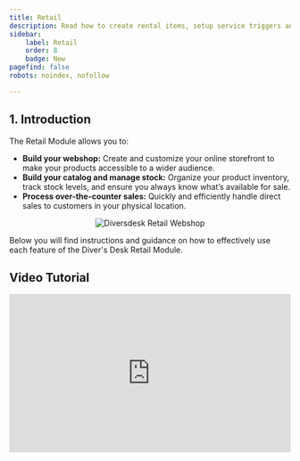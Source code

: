 ```yaml
---
title: Retail
description: Read how to create rental items, setup service triggers and assign gear to participants
sidebar:
    label: Retail
    order: 8
    badge: New
pagefind: false
robots: noindex, nofollow

---
```


<h2>1. Introduction</h2>

The Retail Module allows you to:
<ul>
<li><strong>Build your webshop:</strong> Create and customize your online storefront to make your products accessible to a wider audience.</li>
<li><strong>Build your catalog and manage stock:</strong> Organize your product inventory, track stock levels, and ensure you always know what’s available for sale.</li>
<li><strong>Process over-the-counter sales:</strong> Quickly and efficiently handle direct sales to customers in your physical location.</li>
</ul>

<div style="text-align: center;">
  <img 
    src="/images/retail-pos.avif" 
    alt="Diversdesk Retail Webshop"
    class="w-full md:w-4/5 mx-auto"
  />
</div>

Below you will find instructions and guidance on how to effectively use each feature of the Diver's Desk Retail Module.

<!-- If you prefer to view a <a href="#video-tutorial" target="_blank" style="color:#FF7557;"><strong>video tutorial</strong></a>, we have attached a video recording at the bottom of this page. 

<h2>2. Getting Started / Initial Setup</h2>
There are two pages available to manage your retail items. <br>
Under the Resources section in the hamburger menu you can find: 

- Retail Items (Webshop), and
- Retail Stock

We recommend starting from the webshop to setup your desired categories and products. 



<h2>3. Building Your Catalog and Managing Stock</h2>

The core of your retail operations begins with your product catalog. This section will guide you through adding new products, organizing your inventory, and tracking stock levels.

<h3>3.1. Creating New Products</h3>

To add a new item to your product catalog:

<ol>1. Navigate to the Products Section:</ol>

- From the Diver's Desk dashboard, click on "Retail" in the main navigation.

- Select "Products" from the Retail Module submenu.

2. Add a New Product:

- Click the "+ New Product" button, usually located in the top right corner of the Products page.

3. Enter Product Details:

- Product Name: Enter a clear and descriptive name for your product (e.g., "Mares XR Extended Range Mask").

- Description: Provide a detailed description of the product, highlighting its features and benefits. This will be visible on your webshop.

- SKU (Stock Keeping Unit): (Optional but recommended) Enter a unique identifier for your product. This helps with inventory management.

- Price: Enter the selling price of the product.

- Initial Stock: Enter the current quantity of this product you have in stock.

- Category: Select an existing category or create a new one to organize your products (e.g., "Masks," "Wetsuits," "Regulators"). This helps customers find products on your webshop.

- Supplier (Optional): If applicable, specify the supplier of this product.

4. Upload Product Images:

- Click the "Add Image" button to upload high-quality photos of your product. You can add multiple images. These will be displayed on your webshop.

5. Save Your Product:

- Once all details are entered, click the "Save" or "Create Product" button to add the product to your catalog.

<h3>3.2. Managing Stock Levels</h3>
Keeping accurate track of your inventory is crucial.

Viewing Current Stock:

On the "Products" page, you will see a column indicating the current "Stock Level" for each product.

Adjusting Stock:

To manually update the stock for a product (e.g., after a new shipment or a return):

Locate the product on the "Products" page.

Click on the product name to open its details page.

Find the "Stock" field and enter the new total quantity.

Click "Save Changes".

<h2>4. Building Your Webshop</h2> 

<h2>5. Processing Over-the-Counter Sales (POS)</h2>

<h2>6. Future Functionality</h2>

<h2>7. Troubleshooting and Support</h2> -->

<h2>Video Tutorial</h2>
<div style="position: relative; padding-bottom: 56.25%; height: 0;"><iframe src="https://www.loom.com/embed/ba28721ef5be42b798eb369496f90e2e?sid=9cc9485e-7948-4ff3-927a-fede31aaa410" frameborder="0" webkitallowfullscreen mozallowfullscreen allowfullscreen style="position: absolute; top: 0; left: 0; width: 100%; height: 100%;"></iframe></div>